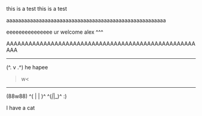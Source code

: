 this is a test
this is a test

aaaaaaaaaaaaaaaaaaaaaaaaaaaaaaaaaaaaaaaaaaaaaaaaaaaaaa

eeeeeeeeeeeeeee
ur welcome alex ^^^

AAAAAAAAAAAAAAAAAAAAAAAAAAAAAAAAAAAAAAAAAAAAAAAAAAAAAA
 _______
(^. v .^)
he hapee
>w<
  _____
 (88w88)
^( | | )^
^(_|_|_)^
:)


I have a cat
